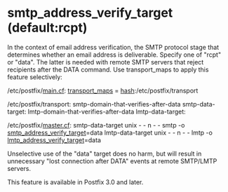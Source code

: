 # smtp_address_verify_target (default:rcpt) 

 In the context of email address verification, the SMTP protocol
stage that determines whether an email address is deliverable.
Specify one of "rcpt" or "data".  The latter is needed with remote
SMTP servers that reject recipients after the DATA command. Use
transport_maps to apply this feature selectively:  



/etc/postfix/<a href="postconf.5.html">main.cf</a>:
    <a href="postconf.5.html#transport_maps">transport_maps</a> = <a href="DATABASE_README.html#types">hash</a>:/etc/postfix/transport





/etc/postfix/transport:
    smtp-domain-that-verifies-after-data    smtp-data-target:
    lmtp-domain-that-verifies-after-data    lmtp-data-target:





/etc/postfix/<a href="master.5.html">master.cf</a>:
    smtp-data-target    unix    -    -    n    -    -    smtp
        -o <a href="postconf.5.html#smtp_address_verify_target">smtp_address_verify_target</a>=data
    lmtp-data-target    unix    -    -    n    -    -    lmtp
        -o <a href="postconf.5.html#lmtp_address_verify_target">lmtp_address_verify_target</a>=data



 Unselective use of the "data" target does no harm, but will
result in unnecessary "lost connection after DATA" events at remote
SMTP/LMTP servers. 

 This feature is available in Postfix 3.0 and later.  


